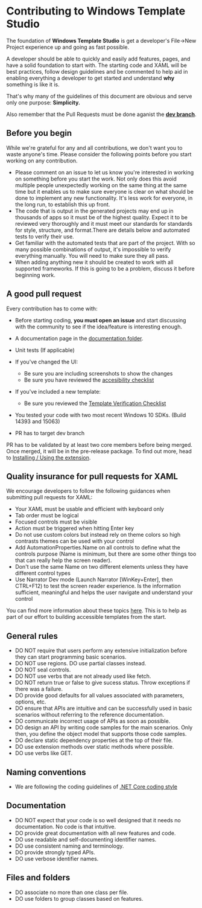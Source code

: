 # Contributing to Windows Template Studio

The foundation of **Windows Template Studio** is get a developer's File->New Project experience up and going as fast possible.

A developer should be able to quickly and easily add features, pages, and have a solid foundation to start with.  The starting code and XAML will be best practices, follow design guidelines and be commented to help aid in enabling everything a developer to get started and understand **why** something is like it is.

That's why many of the guidelines of this document are obvious and serve only one purpose: **Simplicity.**

Also remember that the Pull Requests must be done aganist the **[dev branch](https://github.com/Microsoft/WindowsTemplateStudio/tree/dev)**.

## Before you begin

While we're grateful for any and all contributions, we don't want you to waste anyone's time. Please consider the following points before you start working on any contribution.

* Please comment on an issue to let us know you're interested in working on something before you start the work. Not only does this avoid multiple people unexpectedly working on the same thing at the same time but it enables us to make sure everyone is clear on what should be done to implement any new functionality. It's less work for everyone, in the long run, to establish this up front.
* The code that is output in the generated projects may end up in thousands of apps so it must be of the highest quality. Expect it to be reviewed very thoroughly and it must meet our standards for standards for style, structure, and format.There are details below and automated tests to verify their use.
* Get familiar with the automated tests that are part of the project. With so many possible combinations of output, it's impossible to verify everything manually. You will need to make sure they all pass.
* When adding anything new it should be created to work with all supported frameworks. If this is going to be a problem, discuss it before beginning work.

## A good pull request

Every contribution has to come with:

* Before starting coding, **you must open an issue** and start discussing with the community to see if the idea/feature is interesting enough.
* A documentation page in the [documentation folder](https://github.com/Microsoft/WindowsTemplateStudio/tree/master/docs).
* Unit tests (If applicable)

* If you've changed the UI: 
  - Be sure you are including screenshots to show the changes
  - Be sure you have reviewed the [accesibility checklist](docs/accessibility.md)
  
* If you've included a new template: 
  - Be sure you reviewed the [Template Verification Checklist](https://github.com/Microsoft/WindowsTemplateStudio/wiki/Template-Verification-Checklist)

* You tested your code with two most recent Windows 10 SDKs. (Build 14393 and 15063)
* PR has to target dev branch

PR has to be validated by at least two core members before being merged.  Once merged, it will be in the pre-release package.  To find out more, head to [Installing / Using the extension](docs/getting-started-extension.md).

## Quality insurance for pull requests for XAML

We encourage developers to follow the following guidances when submitting pull requests for XAML:

* Your XAML must be usable and efficient with keyboard only
* Tab order must be logical
* Focused controls must be visible
* Action must be triggered when hitting Enter key
* Do not use custom colors but instead rely on theme colors so high contrasts themes can be used with your control
* Add AutomationProperties.Name on all controls to define what the controls purpose (Name is minimum, but there are some other things too that can really help the screen reader).
* Don't use the same Name on two different elements unless they have different control types
* Use Narrator Dev mode (Launch Narrator [WinKey+Enter], then CTRL+F12) to test the screen reader experience. Is the information sufficient, meaningful and helps the user navigate and understand your control

You can find more information about these topics [here](https://blogs.msdn.microsoft.com/winuiautomation/2015/07/14/building-accessible-windows-universal-apps-introduction).  This is to help as part of our effort to building accessible templates from the start.

## General rules

* DO NOT require that users perform any extensive initialization before they can start programming basic scenarios.
* DO NOT use regions. DO use partial classes instead.
* DO NOT seal controls.
* DO NOT use verbs that are not already used like fetch.
* DO NOT return true or false to give sucess status. Throw exceptions if there was a failure.
* DO provide good defaults for all values associated with parameters, options, etc.
* DO ensure that APIs are intuitive and can be successfully used in basic scenarios without referring to the reference documentation.
* DO communicate incorrect usage of APIs as soon as possible.
* DO design an API by writing code samples for the main scenarios. Only then, you define the object model that supports those code samples.
* DO declare static dependency properties at the top of their file.
* DO use extension methods over static methods where possible.
* DO use verbs like GET.

## Naming conventions

* We are following the coding guidelines of [.NET Core coding style](https://github.com/dotnet/corefx/blob/master/Documentation/coding-guidelines/coding-style.md)

## Documentation

* DO NOT expect that your code is so well designed that it needs no documentation. No code is that intuitive.
* DO provide great documentation with all new features and code.
* DO use readable and self-documenting identifier names.
* DO use consistent naming and terminology.
* DO provide strongly typed APIs.
* DO use verbose identifier names.

## Files and folders

* DO associate no more than one class per file.
* DO use folders to group classes based on features.
